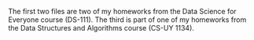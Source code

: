 The first two files are two of my homeworks from the Data Science for Everyone course (DS-111). The third is part of one of my homeworks from the Data Structures and Algorithms course (CS-UY 1134).
